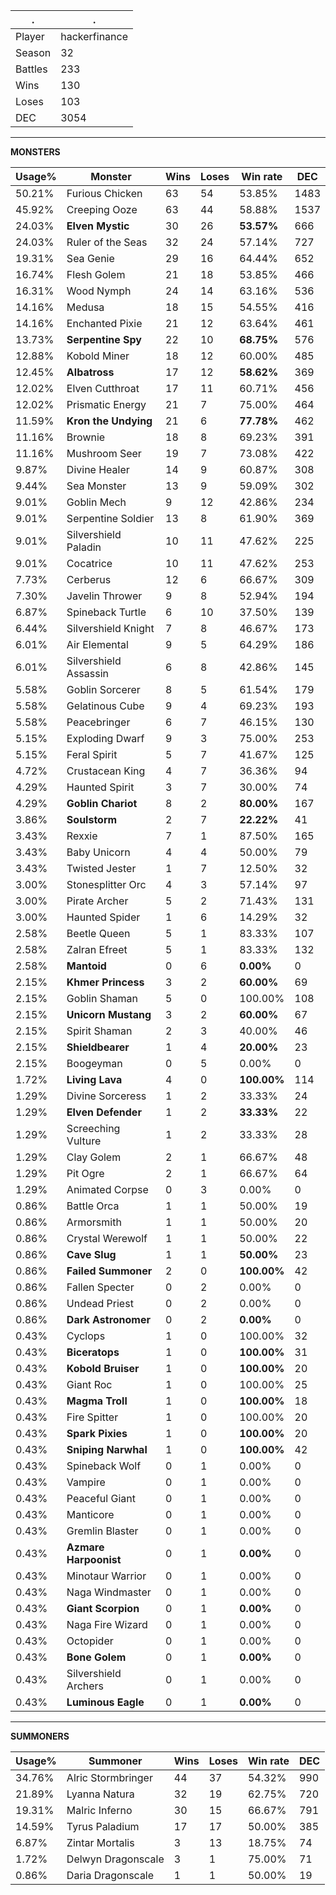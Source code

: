 .|.
|-|-
Player|hackerfinance
Season|32
Battles|233
Wins|130
Loses|103
DEC|3054

---
**MONSTERS**

Usage%|Monster|Wins|Loses|Win rate|DEC|
-|-|-|-|-|-|
50.21%|Furious Chicken|63|54|53.85%|1483|
45.92%|Creeping Ooze|63|44|58.88%|1537|
24.03%|**Elven Mystic**|30|26|**53.57%**|666|
24.03%|Ruler of the Seas|32|24|57.14%|727|
19.31%|Sea Genie|29|16|64.44%|652|
16.74%|Flesh Golem|21|18|53.85%|466|
16.31%|Wood Nymph|24|14|63.16%|536|
14.16%|Medusa|18|15|54.55%|416|
14.16%|Enchanted Pixie|21|12|63.64%|461|
13.73%|**Serpentine Spy**|22|10|**68.75%**|576|
12.88%|Kobold Miner|18|12|60.00%|485|
12.45%|**Albatross**|17|12|**58.62%**|369|
12.02%|Elven Cutthroat|17|11|60.71%|456|
12.02%|Prismatic Energy|21|7|75.00%|464|
11.59%|**Kron the Undying**|21|6|**77.78%**|462|
11.16%|Brownie|18|8|69.23%|391|
11.16%|Mushroom Seer|19|7|73.08%|422|
9.87%|Divine Healer|14|9|60.87%|308|
9.44%|Sea Monster|13|9|59.09%|302|
9.01%|Goblin Mech|9|12|42.86%|234|
9.01%|Serpentine Soldier|13|8|61.90%|369|
9.01%|Silvershield Paladin|10|11|47.62%|225|
9.01%|Cocatrice|10|11|47.62%|253|
7.73%|Cerberus|12|6|66.67%|309|
7.30%|Javelin Thrower|9|8|52.94%|194|
6.87%|Spineback Turtle|6|10|37.50%|139|
6.44%|Silvershield Knight|7|8|46.67%|173|
6.01%|Air Elemental|9|5|64.29%|186|
6.01%|Silvershield Assassin|6|8|42.86%|145|
5.58%|Goblin Sorcerer|8|5|61.54%|179|
5.58%|Gelatinous Cube|9|4|69.23%|193|
5.58%|Peacebringer|6|7|46.15%|130|
5.15%|Exploding Dwarf|9|3|75.00%|253|
5.15%|Feral Spirit|5|7|41.67%|125|
4.72%|Crustacean King|4|7|36.36%|94|
4.29%|Haunted Spirit|3|7|30.00%|74|
4.29%|**Goblin Chariot**|8|2|**80.00%**|167|
3.86%|**Soulstorm**|2|7|**22.22%**|41|
3.43%|Rexxie|7|1|87.50%|165|
3.43%|Baby Unicorn|4|4|50.00%|79|
3.43%|Twisted Jester|1|7|12.50%|32|
3.00%|Stonesplitter Orc|4|3|57.14%|97|
3.00%|Pirate Archer|5|2|71.43%|131|
3.00%|Haunted Spider|1|6|14.29%|32|
2.58%|Beetle Queen|5|1|83.33%|107|
2.58%|Zalran Efreet|5|1|83.33%|132|
2.58%|**Mantoid**|0|6|**0.00%**|0|
2.15%|**Khmer Princess**|3|2|**60.00%**|69|
2.15%|Goblin Shaman|5|0|100.00%|108|
2.15%|**Unicorn Mustang**|3|2|**60.00%**|67|
2.15%|Spirit Shaman|2|3|40.00%|46|
2.15%|**Shieldbearer**|1|4|**20.00%**|23|
2.15%|Boogeyman|0|5|0.00%|0|
1.72%|**Living Lava**|4|0|**100.00%**|114|
1.29%|Divine Sorceress|1|2|33.33%|24|
1.29%|**Elven Defender**|1|2|**33.33%**|22|
1.29%|Screeching Vulture|1|2|33.33%|28|
1.29%|Clay Golem|2|1|66.67%|48|
1.29%|Pit Ogre|2|1|66.67%|64|
1.29%|Animated Corpse|0|3|0.00%|0|
0.86%|Battle Orca|1|1|50.00%|19|
0.86%|Armorsmith|1|1|50.00%|20|
0.86%|Crystal Werewolf|1|1|50.00%|22|
0.86%|**Cave Slug**|1|1|**50.00%**|23|
0.86%|**Failed Summoner**|2|0|**100.00%**|42|
0.86%|Fallen Specter|0|2|0.00%|0|
0.86%|Undead Priest|0|2|0.00%|0|
0.86%|**Dark Astronomer**|0|2|**0.00%**|0|
0.43%|Cyclops|1|0|100.00%|32|
0.43%|**Biceratops**|1|0|**100.00%**|31|
0.43%|**Kobold Bruiser**|1|0|**100.00%**|20|
0.43%|Giant Roc|1|0|100.00%|25|
0.43%|**Magma Troll**|1|0|**100.00%**|18|
0.43%|Fire Spitter|1|0|100.00%|20|
0.43%|**Spark Pixies**|1|0|**100.00%**|20|
0.43%|**Sniping Narwhal**|1|0|**100.00%**|42|
0.43%|Spineback Wolf|0|1|0.00%|0|
0.43%|Vampire|0|1|0.00%|0|
0.43%|Peaceful Giant|0|1|0.00%|0|
0.43%|Manticore|0|1|0.00%|0|
0.43%|Gremlin Blaster|0|1|0.00%|0|
0.43%|**Azmare Harpoonist**|0|1|**0.00%**|0|
0.43%|Minotaur Warrior|0|1|0.00%|0|
0.43%|Naga Windmaster|0|1|0.00%|0|
0.43%|**Giant Scorpion**|0|1|**0.00%**|0|
0.43%|Naga Fire Wizard|0|1|0.00%|0|
0.43%|Octopider|0|1|0.00%|0|
0.43%|**Bone Golem**|0|1|**0.00%**|0|
0.43%|Silvershield Archers|0|1|0.00%|0|
0.43%|**Luminous Eagle**|0|1|**0.00%**|0|

---
**SUMMONERS**

Usage%|Summoner|Wins|Loses|Win rate|DEC|
-|-|-|-|-|-|
34.76%|Alric Stormbringer|44|37|54.32%|990|
21.89%|Lyanna Natura|32|19|62.75%|720|
19.31%|Malric Inferno|30|15|66.67%|791|
14.59%|Tyrus Paladium|17|17|50.00%|385|
6.87%|Zintar Mortalis|3|13|18.75%|74|
1.72%|Delwyn Dragonscale|3|1|75.00%|71|
0.86%|Daria Dragonscale|1|1|50.00%|19|
